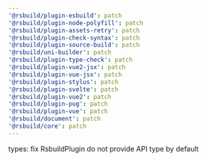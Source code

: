 ```yaml
---
'@rsbuild/plugin-esbuild': patch
'@rsbuild/plugin-node-polyfill': patch
'@rsbuild/plugin-assets-retry': patch
'@rsbuild/plugin-check-syntax': patch
'@rsbuild/plugin-source-build': patch
'@rsbuild/uni-builder': patch
'@rsbuild/plugin-type-check': patch
'@rsbuild/plugin-vue2-jsx': patch
'@rsbuild/plugin-vue-jsx': patch
'@rsbuild/plugin-stylus': patch
'@rsbuild/plugin-svelte': patch
'@rsbuild/plugin-vue2': patch
'@rsbuild/plugin-pug': patch
'@rsbuild/plugin-vue': patch
'@rsbuild/document': patch
'@rsbuild/core': patch
---
```


types: fix RsbuildPlugin do not provide API type by default
